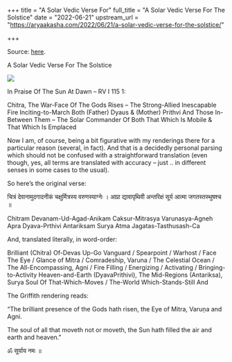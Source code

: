 +++
title = "A Solar Vedic Verse For"
full_title = "A Solar Vedic Verse For The Solstice"
date = "2022-06-21"
upstream_url = "https://aryaakasha.com/2022/06/21/a-solar-vedic-verse-for-the-solstice/"

+++

Source: [here](https://aryaakasha.com/2022/06/21/a-solar-vedic-verse-for-the-solstice/).

A Solar Vedic Verse For The Solstice

![](https://aryaakasha.files.wordpress.com/2022/06/269603497_10165867545355574_8473989574171697990_n.jpg?w=523)

In Praise Of The Sun At Dawn – RV I 115 1:

Chitra, The War-Face Of The Gods Rises – The Strong-Allied Inescapable Fire Inciting-to-March Both (Father) Dyaus & (Mother) Prithvi And Those In-Between Them – The Solar Commander Of Both That Which Is Mobile & That Which Is Emplaced

Now I am, of course, being a bit figurative with my renderings there for a particular reason (several, in fact). And that is a decidedly personal parsing which should not be confused with a straightforward translation (even though, yes, all terms are translated with accuracy – just .. in different senses in some cases to the usual).

So here’s the original verse:

चित्रं देवानामुदगादनीकं चक्षुर्मित्रस्य वरुणस्याग्नेः । आप्रा द्यावापृथिवी अन्तरिक्षं सूर्य आत्मा जगतस्तस्थुषश्च ॥

Chitram Devanam-Ud-Agad-Anikam Caksur-Mitrasya Varunasya-Agneh Apra Dyava-Prthivi Antariksam Surya Atma Jagatas-Tasthusash-Ca

And, translated literally, in word-order:

Brilliant (Chitra) Of-Devas Up-Go Vanguard / Spearpoint / Warhost / Face The Eye / Glance of Mitra / Comradeship, Varuna / The Celestial Ocean / The All-Encompassing, Agni / Fire Filling / Energizing / Activating / Bringing-to-Activity Heaven-and-Earth (DyavaPrithivi), The Mid-Regions (Antariksa), Surya Soul Of That-Which-Moves / The-World Which-Stands-Still And

The Griffith rendering reads:

“The brilliant presence of the Gods hath risen, the Eye of Mitra, Varuṇa and Agni.

The soul of all that moveth not or moveth, the Sun hath filled the air and earth and heaven.”

ॐ सूर्याय नमः ॥